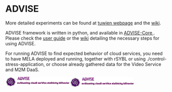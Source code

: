 ADVISE
======

More detailed experiments can be found at <a href="http://www.infosys.tuwien.ac.at/research/viecom/prototypes/ADVISE">tuwien webpage</a> and the <a href="https://github.com/tuwiendsg/ADVISE/wiki">wiki</a>.

ADVISE framework is written in python, and available in <a href="https://github.com/tuwiendsg/ADVISE/tree/master/ADVISE-Core"> ADVISE-Core </a>. Please check the <a href="https://github.com/tuwiendsg/ADVISE/blob/master/ADVISE/User%20Guide.txt">user guide</a> or the <a href="https://github.com/tuwiendsg/ADVISE/wiki/ADVISE">wiki</a> detailing the necessary steps for using ADVISE.

For running ADVISE to find expected behavior of cloud services, you need to have MELA deployed and running, together with rSYBL or using ./control-stress-application, or choose already gathered data for the Video Service and M2M DaaS.

<img src="https://github.com/tuwiendsg/ADVISE/blob/gh-pages/logo_old.png?raw=true" width=400 heigth=32>

